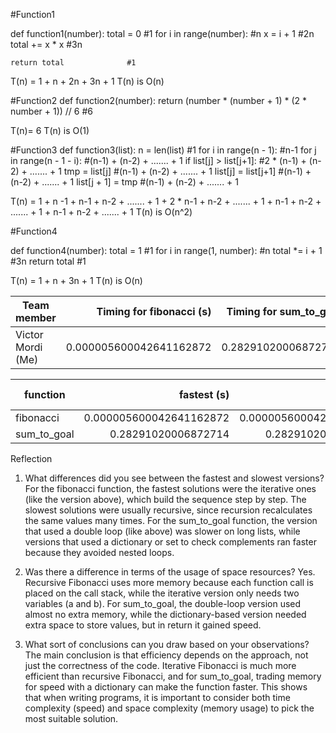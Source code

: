 #Function1

def function1(number):
	total = 0                 #1
	for i in range(number):   #n
		x = i + 1             #2n
		total += x * x        #3n   
 
	return total              #1

T(n) = 1 + n + 2n + 3n + 1
T(n) is O(n)


#Function2
def function2(number):
	return (number * (number + 1) * (2 * number + 1)) // 6     #6

T(n)= 6
T(n) is O(1)


#Function3
def function3(list):
	n = len(list)                    #1
	for i in range(n - 1):           #n-1
		for j in range(n - 1 - i):   #(n-1) + (n-2) + ....... + 1
			if list[j] > list[j+1]:  #2 * (n-1) + (n-2) + ....... + 1
				tmp = list[j]        #(n-1) + (n-2) + ....... + 1
				list[j] = list[j+1]  #(n-1) + (n-2) + ....... + 1
				list[j + 1] = tmp    #(n-1) + (n-2) + ....... + 1

T(n) = 1 + n -1 + n-1 + n-2 + ....... + 1 + 2 * n-1 + n-2 + ....... + 1 + n-1 + n-2 + ....... + 1 + n-1 + n-2 + ....... + 1
T(n) is O(n^2)

#Function4

def function4(number):
	total = 1                      #1
	for i in range(1, number):     #n
		total *= i + 1             #3n
	return total                   #1

T(n) = 1 + n + 3n + 1
T(n) is O(n)



| Team member        | Timing for fibonacci (s)       | Timing for sum_to_goal       |
| ------------------ | -----------------------------: | ---------------------------: |
| Victor Mordi (Me)  |        0.000005600042641162872 |          0.28291020006872714 |




| function        |             fastest (s) |             slowest (s) | difference (s) |
| --------------- | ----------------------: | ----------------------: | -------------: |
| fibonacci       | 0.000005600042641162872 | 0.000005600042641162872 |            0.0 |
| sum_to_goal     |     0.28291020006872714 |     0.28291020006872714 |            0.0 |





Reflection

1. What differences did you see between the fastest and slowest versions?
For the fibonacci function, the fastest solutions were the iterative ones (like the version above), which build the sequence step by step. The slowest solutions were usually recursive, since recursion recalculates the same values many times. For the sum_to_goal function, the version that used a double loop (like above) was slower on long lists, while versions that used a dictionary or set to check complements ran faster because they avoided nested loops.

2. Was there a difference in terms of the usage of space resources?
Yes. Recursive Fibonacci uses more memory because each function call is placed on the call stack, while the iterative version only needs two variables (a and b). For sum_to_goal, the double-loop version used almost no extra memory, while the dictionary-based version needed extra space to store values, but in return it gained speed.

3. What sort of conclusions can you draw based on your observations?
The main conclusion is that efficiency depends on the approach, not just the correctness of the code. Iterative Fibonacci is much more efficient than recursive Fibonacci, and for sum_to_goal, trading memory for speed with a dictionary can make the function faster. This shows that when writing programs, it is important to consider both time complexity (speed) and space complexity (memory usage) to pick the most suitable solution.

